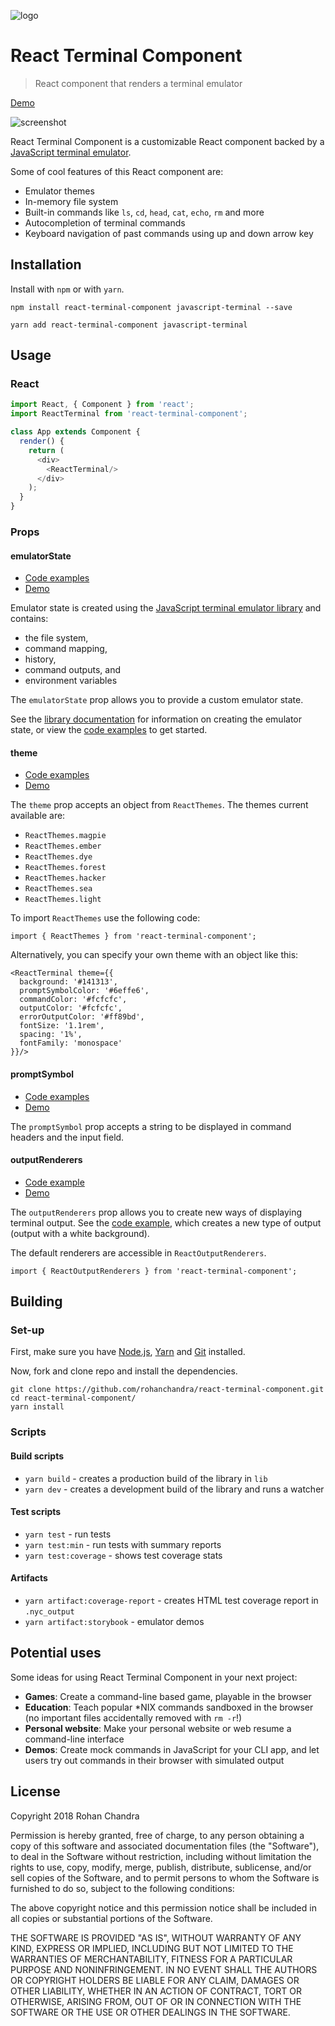 ![logo](https://user-images.githubusercontent.com/816965/38487336-1d193960-3c23-11e8-8da6-9575b0eac3e9.png)

# React Terminal Component
> React component that renders a terminal emulator

[Demo](https://rohanchandra.gitlab.io/react-terminal-component/storybook/)

![screenshot](https://user-images.githubusercontent.com/816965/38465790-8d461534-3b63-11e8-850c-c3cd76ef5048.gif)

React Terminal Component is a customizable React component backed by a [JavaScript terminal emulator](https://github.com/rohanchandra/javascript-terminal).

Some of cool features of this React component are:

* Emulator themes
* In-memory file system
* Built-in commands like `ls`, `cd`, `head`, `cat`, `echo`, `rm` and more
* Autocompletion of terminal commands
* Keyboard navigation of past commands using up and down arrow key

## Installation
Install with `npm` or with `yarn`.

```shell
npm install react-terminal-component javascript-terminal --save
```

```shell
yarn add react-terminal-component javascript-terminal
```

## Usage

### React
```javascript
import React, { Component } from 'react';
import ReactTerminal from 'react-terminal-component';

class App extends Component {
  render() {
    return (
      <div>
        <ReactTerminal/>
      </div>
    );
  }
}
```

### Props

#### emulatorState

* [Code examples](https://github.com/rohanchandra/react-terminal-component/blob/master/stories/ReactTerminal_state.js)
* [Demo](https://rohanchandra.gitlab.io/react-terminal-component/storybook/?selectedKind=ReactTerminal%20-%20Emulator%20State)

Emulator state is created using the [JavaScript terminal emulator library](https://github.com/rohanchandra/javascript-terminal) and contains:

* the file system,
* command mapping,
* history,
* command outputs, and
* environment variables

The `emulatorState` prop allows you to provide a custom emulator state.

See the [library documentation](https://github.com/rohanchandra/javascript-terminal#emulator-state) for information on creating the emulator state, or view the [code examples](https://github.com/rohanchandra/react-terminal-component/blob/master/stories/ReactTerminal_state.js) to get started.

#### theme

* [Code examples](https://github.com/rohanchandra/react-terminal-component/blob/master/stories/ReactTerminal_themes.js)
* [Demo](https://rohanchandra.gitlab.io/react-terminal-component/storybook/?selectedKind=ReactTerminal%20-%20Themes)

The `theme` prop accepts an object from `ReactThemes`. The themes current available are:

* `ReactThemes.magpie`
* `ReactThemes.ember`
* `ReactThemes.dye`
* `ReactThemes.forest`
* `ReactThemes.hacker`
* `ReactThemes.sea`
* `ReactThemes.light`

To import `ReactThemes` use the following code:

```
import { ReactThemes } from 'react-terminal-component';
```

Alternatively, you can specify your own theme with an object like this:

```
<ReactTerminal theme={{
  background: '#141313',
  promptSymbolColor: '#6effe6',
  commandColor: '#fcfcfc',
  outputColor: '#fcfcfc',
  errorOutputColor: '#ff89bd',
  fontSize: '1.1rem',
  spacing: '1%',
  fontFamily: 'monospace'
}}/>
```

#### promptSymbol

* [Code examples](https://github.com/rohanchandra/react-terminal-component/blob/master/stories/ReactTerminal_prompt.js)
* [Demo](https://rohanchandra.gitlab.io/react-terminal-component/storybook/?selectedKind=ReactTerminal%20-%20Prompt%20symbol)

The `promptSymbol` prop accepts a string to be displayed in command headers and the input field.

#### outputRenderers

* [Code example](https://github.com/rohanchandra/react-terminal-component/blob/master/stories/ReactTerminal_output.js)
* [Demo](https://rohanchandra.gitlab.io/react-terminal-component/storybook/?selectedKind=ReactTerminal%20-%20OutputRenderer)

The `outputRenderers` prop allows you to create new ways of displaying terminal output. See the [code example](https://github.com/rohanchandra/react-terminal-component/blob/master/stories/ReactTerminal_output.js), which creates a new type of output (output with a white background).

The default renderers are accessible in `ReactOutputRenderers`.

```
import { ReactOutputRenderers } from 'react-terminal-component';
```

## Building

### Set-up

First, make sure you have  [Node.js](https://nodejs.org/en/download/), [Yarn](https://yarnpkg.com/en/docs/install) and [Git](https://git-scm.com/downloads) installed.

Now, fork and clone repo and install the dependencies.

```shell
git clone https://github.com/rohanchandra/react-terminal-component.git
cd react-terminal-component/
yarn install
```

### Scripts

#### Build scripts
* `yarn build`  - creates a production build of the library in `lib`
* `yarn dev` - creates a development build of the library and runs a watcher

#### Test scripts
* `yarn test` - run tests
* `yarn test:min` - run tests with summary reports
* `yarn test:coverage` - shows test coverage stats

#### Artifacts
* `yarn artifact:coverage-report` - creates HTML test coverage report in `.nyc_output`
* `yarn artifact:storybook` - emulator demos

## Potential uses

Some ideas for using React Terminal Component in your next project:

* **Games**: Create a command-line based game, playable in the browser
* **Education**: Teach popular *NIX commands sandboxed in the browser (no important files accidentally removed with `rm -r`!)
* **Personal website**: Make your personal website or web resume a command-line interface
* **Demos**: Create mock commands in JavaScript for your CLI app, and let users try out commands in their browser with simulated output

## License

Copyright 2018 Rohan Chandra

Permission is hereby granted, free of charge, to any person obtaining a copy of this software and associated documentation files (the "Software"), to deal in the Software without restriction, including without limitation the rights to use, copy, modify, merge, publish, distribute, sublicense, and/or sell copies of the Software, and to permit persons to whom the Software is furnished to do so, subject to the following conditions:

The above copyright notice and this permission notice shall be included in all copies or substantial portions of the Software.

THE SOFTWARE IS PROVIDED "AS IS", WITHOUT WARRANTY OF ANY KIND, EXPRESS OR IMPLIED, INCLUDING BUT NOT LIMITED TO THE WARRANTIES OF MERCHANTABILITY, FITNESS FOR A PARTICULAR PURPOSE AND NONINFRINGEMENT. IN NO EVENT SHALL THE AUTHORS OR COPYRIGHT HOLDERS BE LIABLE FOR ANY CLAIM, DAMAGES OR OTHER LIABILITY, WHETHER IN AN ACTION OF CONTRACT, TORT OR OTHERWISE, ARISING FROM, OUT OF OR IN CONNECTION WITH THE SOFTWARE OR THE USE OR OTHER DEALINGS IN THE SOFTWARE.
